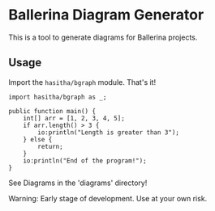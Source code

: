 # Ballerina Diagram Generator

This is a tool to generate diagrams for Ballerina projects.

## Usage

Import the `hasitha/bgraph` module. That's it!

```ballerina
import hasitha/bgraph as _;

public function main() {
    int[] arr = [1, 2, 3, 4, 5];
    if arr.length() > 3 {
        io:println("Length is greater than 3");
    } else {
        return;
    }
    io:println("End of the program!");
}
```

See Diagrams in the 'diagrams' directory!

Warning: Early stage of development. Use at your own risk.